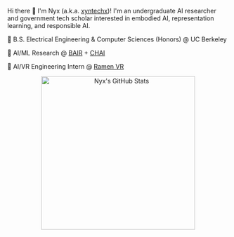 Hi there 👋 I'm Nyx (a.k.a. [xyntechx](https://xyntechx.com))! I'm an undergraduate AI researcher and government tech scholar interested in embodied AI, representation learning, and responsible AI.

🐻 B.S. Electrical Engineering & Computer Sciences (Honors) @ UC Berkeley

🤖 AI/ML Research @ [BAIR](https://bair.berkeley.edu/) + [CHAI](https://humancompatible.ai/)

🍜 AI/VR Engineering Intern @ [Ramen VR](https://www.ramenvr.com)

<p align="center">
  <img src="https://github-readme-stats.vercel.app/api?username=xyntechx&theme=slateorange" alt="Nyx's GitHub Stats" width="350" />
</p>
